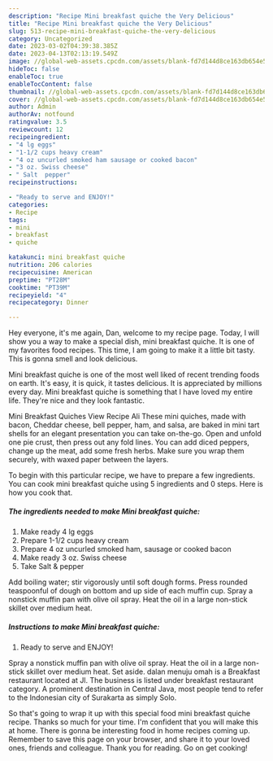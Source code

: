 ```yaml
---
description: "Recipe Mini breakfast quiche the Very Delicious"
title: "Recipe Mini breakfast quiche the Very Delicious"
slug: 513-recipe-mini-breakfast-quiche-the-very-delicious
category: Uncategorized
date: 2023-03-02T04:39:38.385Z
date: 2023-04-13T02:13:19.549Z
image: //global-web-assets.cpcdn.com/assets/blank-fd7d144d8ce163db654e5a02c40b08a2775adb7897d16e4062681dc7e1b2800f.png
hideToc: false
enableToc: true
enableTocContent: false
thumbnail: //global-web-assets.cpcdn.com/assets/blank-fd7d144d8ce163db654e5a02c40b08a2775adb7897d16e4062681dc7e1b2800f.png
cover: //global-web-assets.cpcdn.com/assets/blank-fd7d144d8ce163db654e5a02c40b08a2775adb7897d16e4062681dc7e1b2800f.png
author: Admin
authorAv: notfound
ratingvalue: 3.5
reviewcount: 12
recipeingredient:
- "4 lg eggs"
- "1-1/2 cups heavy cream"
- "4 oz uncurled smoked ham sausage or cooked bacon"
- "3 oz. Swiss cheese"
- " Salt  pepper"
recipeinstructions:

- "Ready to serve and ENJOY!"
categories:
- Recipe
tags:
- mini
- breakfast
- quiche

katakunci: mini breakfast quiche 
nutrition: 206 calories
recipecuisine: American
preptime: "PT28M"
cooktime: "PT39M"
recipeyield: "4"
recipecategory: Dinner

---
```



Hey everyone, it's me again, Dan, welcome to my recipe page. Today, I will show you a way to make a special dish, mini breakfast quiche. It is one of my favorites food recipes. This time, I am going to make it a little bit tasty. This is gonna smell and look delicious.

Mini breakfast quiche is one of the most well liked of recent trending foods on earth. It's easy, it is quick, it tastes delicious. It is appreciated by millions every day. Mini breakfast quiche is something that I have loved my entire life. They're nice and they look fantastic.

Mini Breakfast Quiches View Recipe Ali These mini quiches, made with bacon, Cheddar cheese, bell pepper, ham, and salsa, are baked in mini tart shells for an elegant presentation you can take on-the-go. Open and unfold one pie crust, then press out any fold lines. You can add diced peppers, change up the meat, add some fresh herbs. Make sure you wrap them securely, with waxed paper between the layers.


To begin with this particular recipe, we have to prepare a few ingredients. You can cook mini breakfast quiche using 5 ingredients and 0 steps. Here is how you cook that.

<!--inarticleads1-->

##### The ingredients needed to make Mini breakfast quiche:

1. Make ready 4 lg eggs
1. Prepare 1-1/2 cups heavy cream
1. Prepare 4 oz uncurled smoked ham, sausage or cooked bacon
1. Make ready 3 oz. Swiss cheese
1. Take  Salt &amp; pepper


Add boiling water; stir vigorously until soft dough forms. Press rounded teaspoonful of dough on bottom and up side of each muffin cup. Spray a nonstick muffin pan with olive oil spray. Heat the oil in a large non-stick skillet over medium heat. 

<!--inarticleads2-->

##### Instructions to make Mini breakfast quiche:


1. Ready to serve and ENJOY!

Spray a nonstick muffin pan with olive oil spray. Heat the oil in a large non-stick skillet over medium heat. Set aside. dalan menuju omah is a Breakfast restaurant located at Jl. The business is listed under breakfast restaurant category. A prominent destination in Central Java, most people tend to refer to the Indonesian city of Surakarta as simply Solo. 

So that's going to wrap it up with this special food mini breakfast quiche recipe. Thanks so much for your time. I'm confident that you will make this at home. There is gonna be interesting food in home recipes coming up. Remember to save this page on your browser, and share it to your loved ones, friends and colleague. Thank you for reading. Go on get cooking!
